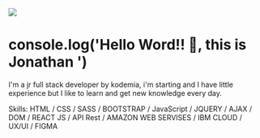 <!--
### Hi there 👋



**J0nRey/J0nRey** is a ✨ _special_ ✨ repository because its `README.md` (this file) appears on your GitHub profile.

Here are some ideas to get you started:

- 🔭 I’m currently working on ...
- 🌱 I’m currently learning ...
- 👯 I’m looking to collaborate on ...
- 🤔 I’m looking for help with ...
- 💬 Ask me about ...
- 📫 How to reach me: ...
- 😄 Pronouns: ...
- ⚡ Fun fact: ...
-->

![](https://i0.wp.com/19rehab.co.uk/wp-content/uploads/2014/03/generic-banner-background.jpg?fit=1454%2C368&ssl=1)

# console.log('Hello Word!! 👋, this is Jonathan ')

I'm a jr full stack developer by kodemia, i'm starting and I have little experience but I like to learn and get new knowledge every day.

Skills: HTML / CSS / SASS / BOOTSTRAP / JavaScript / JQUERY / AJAX / DOM / REACT JS / API Rest / AMAZON WEB SERVISES / IBM CLOUD / UX/UI / FIGMA




